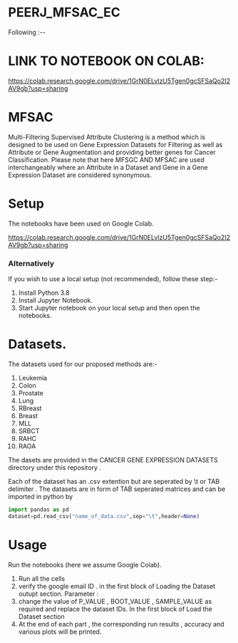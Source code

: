 # PEERJ_MFSAC_EC
Following :--
# LINK TO NOTEBOOK ON COLAB:
https://colab.research.google.com/drive/1GrN0ELvIzU5Tgen0gcSFSaQo2I2AV9gb?usp=sharing
# MFSAC
Multi-Filtering Supervised Attribute Clustering is a method which is designed to be used on Gene Expression Datasets for Filtering as well as Attribute or Gene Augmentation and providing better genes for Cancer Classification.
Please note that here MFSGC AND MFSAC are used interchangeably where an Attribute in a Dataset and Gene in a Gene Expression Dataset are considered synonymous.
# Setup
The notebooks have been used on Google Colab.

https://colab.research.google.com/drive/1GrN0ELvIzU5Tgen0gcSFSaQo2I2AV9gb?usp=sharing

### Alternatively
If you wish to use a local setup (not recommended), follow these step:- 
1. Install Python 3.8
2. Install Jupyter Notebook.
3. Start Jupyter notebook on your local setup and then open the notebooks.

# Datasets.
The datasets used for our proposed methods are:-
1. Leukemia 
2. Colon 
3. Prostate 
4. Lung 
5. RBreast
6. Breast 
7. MLL 
8. SRBCT
9. RAHC
10. RAOA

The dasets are provided in the CANCER GENE EXPRESSION DATASETS directory under this repository .

Each of the dataset has an .csv extention but are seperated by \t or TAB delimiter .
The datasets are in form of TAB seperated matrices and can be imported in python by 
```python
import pandas as pd
dataset=pd.read_csv("name_of_data.csv",sep="\t",header=None)
```
# Usage
Run the notebooks (here we assume Google Colab). 
1. Run all the cells
2. verify the google email ID . in the first block of Loading the Dataset outupt section.
Parameter : 
1. change the value of P_VALUE , BOOT_VALUE , SAMPLE_VALUE as required and replace the dataset IDs. In the first block of Load the Dataset section
3. At the end of each part , the corresponding run results , accuracy and various plots will be printed.

